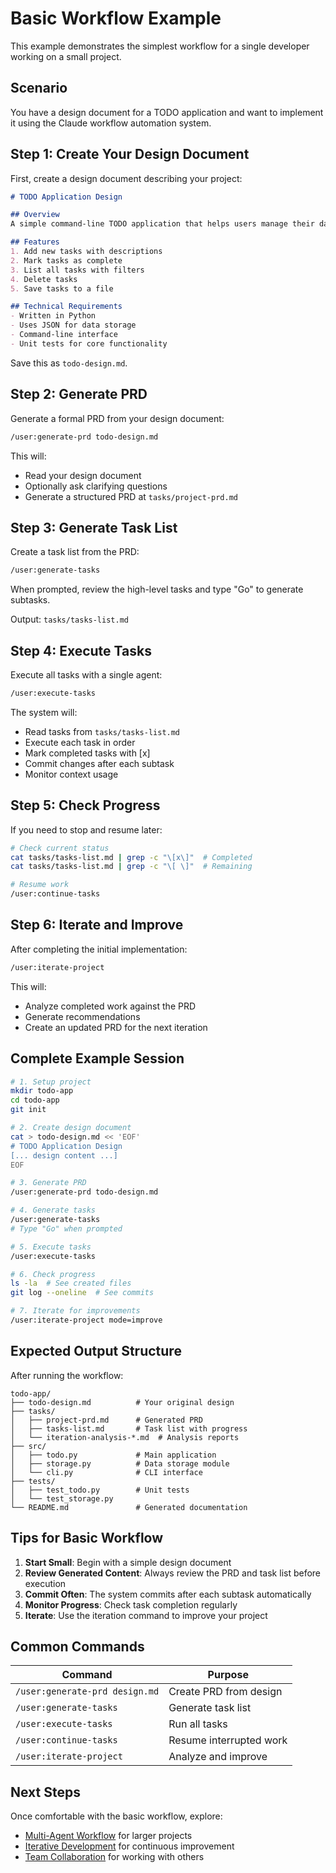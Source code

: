 # Basic Workflow Example

This example demonstrates the simplest workflow for a single developer working on a small project.

## Scenario

You have a design document for a TODO application and want to implement it using the Claude workflow automation system.

## Step 1: Create Your Design Document

First, create a design document describing your project:

```markdown
# TODO Application Design

## Overview
A simple command-line TODO application that helps users manage their daily tasks.

## Features
1. Add new tasks with descriptions
2. Mark tasks as complete
3. List all tasks with filters
4. Delete tasks
5. Save tasks to a file

## Technical Requirements
- Written in Python
- Uses JSON for data storage
- Command-line interface
- Unit tests for core functionality
```

Save this as `todo-design.md`.

## Step 2: Generate PRD

Generate a formal PRD from your design document:

```bash
/user:generate-prd todo-design.md
```

This will:
- Read your design document
- Optionally ask clarifying questions
- Generate a structured PRD at `tasks/project-prd.md`

## Step 3: Generate Task List

Create a task list from the PRD:

```bash
/user:generate-tasks
```

When prompted, review the high-level tasks and type "Go" to generate subtasks.

Output: `tasks/tasks-list.md`

## Step 4: Execute Tasks

Execute all tasks with a single agent:

```bash
/user:execute-tasks
```

The system will:
- Read tasks from `tasks/tasks-list.md`
- Execute each task in order
- Mark completed tasks with [x]
- Commit changes after each subtask
- Monitor context usage

## Step 5: Check Progress

If you need to stop and resume later:

```bash
# Check current status
cat tasks/tasks-list.md | grep -c "\[x\]"  # Completed
cat tasks/tasks-list.md | grep -c "\[ \]"  # Remaining

# Resume work
/user:continue-tasks
```

## Step 6: Iterate and Improve

After completing the initial implementation:

```bash
/user:iterate-project
```

This will:
- Analyze completed work against the PRD
- Generate recommendations
- Create an updated PRD for the next iteration

## Complete Example Session

```bash
# 1. Setup project
mkdir todo-app
cd todo-app
git init

# 2. Create design document
cat > todo-design.md << 'EOF'
# TODO Application Design
[... design content ...]
EOF

# 3. Generate PRD
/user:generate-prd todo-design.md

# 4. Generate tasks
/user:generate-tasks
# Type "Go" when prompted

# 5. Execute tasks
/user:execute-tasks

# 6. Check progress
ls -la  # See created files
git log --oneline  # See commits

# 7. Iterate for improvements
/user:iterate-project mode=improve
```

## Expected Output Structure

After running the workflow:

```
todo-app/
├── todo-design.md          # Your original design
├── tasks/
│   ├── project-prd.md      # Generated PRD
│   ├── tasks-list.md       # Task list with progress
│   └── iteration-analysis-*.md  # Analysis reports
├── src/
│   ├── todo.py             # Main application
│   ├── storage.py          # Data storage module
│   └── cli.py              # CLI interface
├── tests/
│   ├── test_todo.py        # Unit tests
│   └── test_storage.py
└── README.md               # Generated documentation
```

## Tips for Basic Workflow

1. **Start Small**: Begin with a simple design document
2. **Review Generated Content**: Always review the PRD and task list before execution
3. **Commit Often**: The system commits after each subtask automatically
4. **Monitor Progress**: Check task completion regularly
5. **Iterate**: Use the iteration command to improve your project

## Common Commands

| Command | Purpose |
|---------|---------|
| `/user:generate-prd design.md` | Create PRD from design |
| `/user:generate-tasks` | Generate task list |
| `/user:execute-tasks` | Run all tasks |
| `/user:continue-tasks` | Resume interrupted work |
| `/user:iterate-project` | Analyze and improve |

## Next Steps

Once comfortable with the basic workflow, explore:
- [Multi-Agent Workflow](multi-agent-workflow.md) for larger projects
- [Iterative Development](iterative-development.md) for continuous improvement
- [Team Collaboration](team-collaboration.md) for working with others
